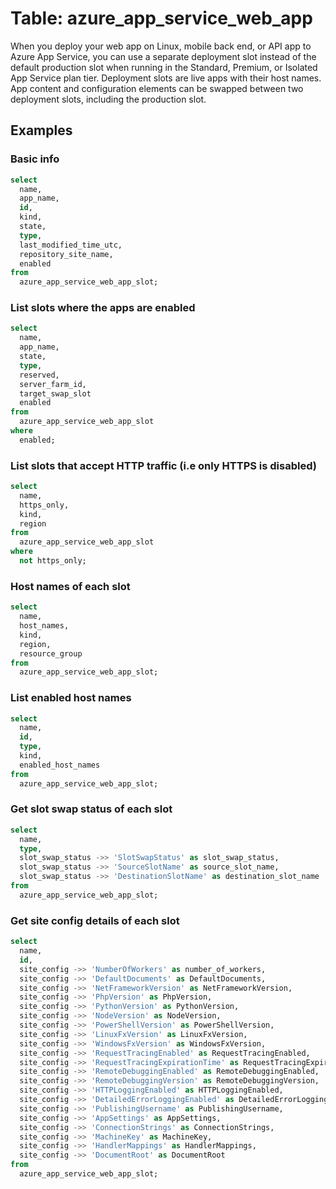 # Table: azure_app_service_web_app

When you deploy your web app on Linux, mobile back end, or API app to Azure App Service, you can use a separate deployment slot instead of the default production slot when running in the Standard, Premium, or Isolated App Service plan tier. Deployment slots are live apps with their host names. App content and configuration elements can be swapped between two deployment slots, including the production slot.

## Examples

### Basic info

```sql
select
  name,
  app_name,
  id,
  kind,
  state,
  type,
  last_modified_time_utc,
  repository_site_name,
  enabled
from
  azure_app_service_web_app_slot;
```

### List slots where the apps are enabled

```sql
select
  name,
  app_name,
  state,
  type,
  reserved,
  server_farm_id,
  target_swap_slot
  enabled
from
  azure_app_service_web_app_slot
where
  enabled;
```

### List slots that accept HTTP traffic (i.e only HTTPS is disabled)

```sql
select
  name,
  https_only,
  kind,
  region
from
  azure_app_service_web_app_slot
where
  not https_only;
```

### Host names of each slot

```sql
select
  name,
  host_names,
  kind,
  region,
  resource_group
from
  azure_app_service_web_app_slot;
```

### List enabled host names

```sql
select
  name,
  id,
  type,
  kind,
  enabled_host_names
from
  azure_app_service_web_app_slot;
```

### Get slot swap status of each slot

```sql
select
  name,
  type,
  slot_swap_status ->> 'SlotSwapStatus' as slot_swap_status,
  slot_swap_status ->> 'SourceSlotName' as source_slot_name,
  slot_swap_status ->> 'DestinationSlotName' as destination_slot_name
from
  azure_app_service_web_app_slot;
```

### Get site config details of each slot

```sql
select
  name,
  id,
  site_config ->> 'NumberOfWorkers' as number_of_workers,
  site_config ->> 'DefaultDocuments' as DefaultDocuments,
  site_config ->> 'NetFrameworkVersion' as NetFrameworkVersion,
  site_config ->> 'PhpVersion' as PhpVersion,
  site_config ->> 'PythonVersion' as PythonVersion,
  site_config ->> 'NodeVersion' as NodeVersion,
  site_config ->> 'PowerShellVersion' as PowerShellVersion,
  site_config ->> 'LinuxFxVersion' as LinuxFxVersion,
  site_config ->> 'WindowsFxVersion' as WindowsFxVersion,
  site_config ->> 'RequestTracingEnabled' as RequestTracingEnabled,
  site_config ->> 'RequestTracingExpirationTime' as RequestTracingExpirationTime,
  site_config ->> 'RemoteDebuggingEnabled' as RemoteDebuggingEnabled,
  site_config ->> 'RemoteDebuggingVersion' as RemoteDebuggingVersion,
  site_config ->> 'HTTPLoggingEnabled' as HTTPLoggingEnabled,
  site_config ->> 'DetailedErrorLoggingEnabled' as DetailedErrorLoggingEnabled,
  site_config ->> 'PublishingUsername' as PublishingUsername,
  site_config ->> 'AppSettings' as AppSettings,
  site_config ->> 'ConnectionStrings' as ConnectionStrings,
  site_config ->> 'MachineKey' as MachineKey,
  site_config ->> 'HandlerMappings' as HandlerMappings,
  site_config ->> 'DocumentRoot' as DocumentRoot
from
  azure_app_service_web_app_slot;
```
